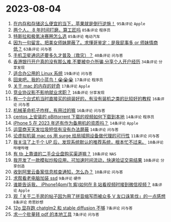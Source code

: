 # 2023-08-04

1. [在内存和存储这么便宜的当下，苹果就是倒行逆施！](https://www.v2ex.com/t/962285) `95条评论` `Apple`
1. [两个人， 8 年时间打磨，算工匠吗](https://www.v2ex.com/t/962266) `85条评论` `程序员`
1. [特斯拉和极氪决赛圈怎么选](https://www.v2ex.com/t/962282) `85条评论` `电动汽车`
1. [因为一句留言、把美女师妹屏蔽了。求懂哥鉴定：是我屁事多 or 师妹情商低？](https://www.v2ex.com/t/962296) `63条评论` `问与答`
1. [手机卫星通讯还要多久才普及（救灾）？](https://www.v2ex.com/t/962326) `40条评论` `问与答`
1. [香港银行开户真的没有那么难,不要被中介所骗,分享个人开户经历](https://www.v2ex.com/t/962340) `34条评论` `分享发现`
1. [适合办公用的 Linux 系统](https://www.v2ex.com/t/962267) `19条评论` `问与答`
1. [回来吧，我的小蓝鸟！😭😭😭](https://www.v2ex.com/t/962309) `17条评论` `程序员`
1. [关于 mac 的内存的好奇](https://www.v2ex.com/t/962300) `17条评论` `Apple`
1. [竞业协议影不影响就业求职？](https://www.v2ex.com/t/962308) `16条评论` `分享发现`
1. [有一个台式机当时直接买的组装好的，有没有装机之类的比较好的教程](https://www.v2ex.com/t/962274) `16条评论` `问与答`
1. [机械革命机子咋样，有用过的嘛](https://www.v2ex.com/t/962263) `16条评论` `问与答`
1. [centos 上安装的 qBittorrent 下载的视频如何下载到本地](https://www.v2ex.com/t/962341) `14条评论` `程序员`
1. [iPhone 5 在 2023 年还有作为备用机的资质吗？](https://www.v2ex.com/t/962335) `14条评论` `Apple`
1. [运营商天天发垃圾短信有没有办法屏蔽](https://www.v2ex.com/t/962281) `14条评论` `问与答`
1. [论虚拟机装 mac os 用 surge 给局域网设备做代理的可行性](https://www.v2ex.com/t/962294) `11条评论` `问与答`
1. [我关注了上千个 UP 后，发现系统默认的推荐系统，根本忙不过来。](https://www.v2ex.com/t/962349) `10条评论` `哔哩哔哩`
1. [有 tb 上靠谱的二手企业盘购买渠道嘛？](https://www.v2ex.com/t/962343) `10条评论` `NAS`
1. [我开发了一款模拟炒股应用，可加速时间流动，快速验证交易结果](https://www.v2ex.com/t/962338) `10条评论` `分享创造`
1. [收到阿里云备案信息核查通知，怎么办？](https://www.v2ex.com/t/962323) `10条评论` `问与答`
1. [求帮看老电脑加装 ssd](https://www.v2ex.com/t/962284) `9条评论` `硬件`
1. [谁能告诉我， iPhone14pm(1t 紫)如何在 B 站看视频时接到微信视频？](https://www.v2ex.com/t/962353) `8条评论` `Apple`
1. [观「关于二手房的帖子因为用了拼音缩写而被众多 V 友口诛笔伐」的一点感想](https://www.v2ex.com/t/962325) `8条评论` `奇思妙想`
1. [12g 显存跑 chatglm2 和 stable diffusion 不够](https://www.v2ex.com/t/962332) `7条评论` `问与答`
1. [求一个批量转 pdf 的本地工具](https://www.v2ex.com/t/962292) `7条评论` `问与答`
